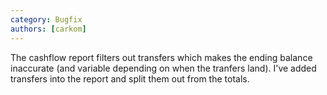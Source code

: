 ```yaml
---
category: Bugfix
authors: [carkom]
---
```


The cashflow report filters out transfers which makes the ending balance inaccurate (and variable depending on when the tranfers land). I've added transfers into the report and split them out from the totals. 